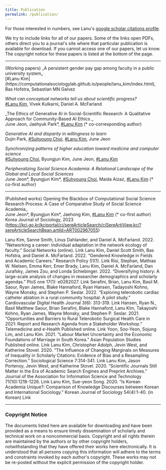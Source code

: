 ```yaml
---
title: Publication
permalink: /publication/
---
```


For those interested in numbers, see Lanu's [google scholar citations profile](https://scholar.google.com/citations?hl=ko&user=77i0fdMAAAAJ).

We try to include links for all of our papers. Some of the links open PDFs, others direct you to a journal's site where that particular publication is available for download. If you cannot access one of our papers, let us know. The copyright notice for these papers is listed at the bottom of the page.

<hr>
(Working papers)   
_A persistent gender pay gap among faculty in a public university system_<br>
[#Lanu Kim](https://computationalsociologylab.github.io/people/lanu_kim/index.html), Bas Hofstra, Sebastian MN Galvez<br>

_What can conceptual networks tell us about scientific progress?_<br>
[#Lanu Kim](https://computationalsociologylab.github.io/people/lanu_kim/index.html), Vivek Kulkarni, Daniel A. McFarland<br>

_The Ethics of Generative AI in Social-Scientific Research: A Qualitative Approach for Community-Based AI Ethics _<br>
June Jeon, Jaehyuk Park*, [#Lanu Kim](https://computationalsociologylab.github.io/people/lanu_kim/index.html) (* co-corresponding author)<br>

_Generative AI and disparity in willingness to learn_<br>
Dujin Park, [#Suhyoung Choi](https://computationalsociologylab.github.io/people/Suhyoung_Choi/index.html), [#Lanu Kim](https://computationalsociologylab.github.io/people/lanu_kim/index.html), June Jeon<br>

_Synchronizing patterns of higher education toward medicine and computer science_<br>
[#Suhyoung Choi](https://computationalsociologylab.github.io/people/Youjin_Hong/index.html), Byungjun Kim, June Jeon, [#Lanu Kim](https://computationalsociologylab.github.io/people/lanu_kim/index.html)<br>

_Peripheralizing Social Science Academia: A Relational Landscape of the Global and Local Social Sciences_<br>
June Jeon*, Byungjun Kim*, [#Suhyoung Choi](https://computationalsociologylab.github.io/people/Suhyoung_Choi/index.html), Maida Aizaz, [#Lanu Kim](https://computationalsociologylab.github.io/people/lanu_kim/index.html) (* co-first author) <br>

<hr>

(Published works)
Opening the Blackbox of Computational Social Science Research Process: A Case of Comparative Study of Social Science Academia_<br>
June Jeon*, Byungjun Kim*, Jaehong Kim, [#Lanu Kim](https://computationalsociologylab.github.io/people/lanu_kim/index.html) (* co-first author)
Korea Journal of Sociology, 2023 (https://kci.go.kr/kciportal/ci/sereArticleSearch/ciSereArtiView.kci?sereArticleSearchBean.artiId=ART002967055)

Lanu Kim, Sanne Smith, Linus Dahlander, and Daniel A. McFarland. 2022. “Networking a career: Individual adaptation in the network ecology of faculty.” Social Networks (online). Link
Lanu Kim, Daniel Scott Smith, Bas Hofstra, and Daniel A. McFarland. 2022. “Gendered Knowledge in Fields and Academic Careers.” Research Policy 51(1). Link
Risi, Stephan, Mathias W. Nielsen, Emma Kerr, Emer Brady, Lanu Kim, Daniel A. McFarland, Dan Jurafsky, James Zou, and Londa Schiebinger. 2022. “Diversifying history: A large-scale analysis of changes in researcher demographics and scholarly agendas.” PloS one 17(1): e0262027. Link
Serafini, Brian, Lanu Kim, Basil M. Saour, Ryan James, Blake Hannaford, Ryan Hansen, Tadayoshi Kohno, Wayne Monsky, and Stephen P. Seslar. 2022. “Exploring telerobotic cardiac catheter ablation in a rural community hospital: A pilot study.” Cardiovascular Digital Health Journal 3(6): 313-319. Link
Hansen, Ryan N., Basil Matthew Saour, Brian Serafini, Blake Hannaford, Lanu Kim, Takayoshi Kohno, Ryan James, Wayne Monsky, and Stephen P. Seslar. 2021. “Opportunities and Barriers to Rural Telerobotic Surgical Health Care in 2021: Report and Research Agenda from a Stakeholder Workshop.” Telemedicine and e-Health Published online. Link
Yoon, Soo-Yeon, Sojung Lim, and Lanu Kim. 2021. “Labour Market Uncertainty and the Economic Foundations of Marriage in South Korea.” Asian Population Studies Published online. Link
Lanu Kim, Christopher Adolph, Jevin West, and Katherine Stovel. 2020. “The Influence of Changing Marginals on Measures of Inequality in Scholarly Citations: Evidence of Bias and a Resampling Correction.” Sociological Science 7:314-341. Link
Lanu Kim, Jason Portenoy, Jevin West, and Katherine Stovel. 2020. “Scientific Journals Still Matter in the Era of Academic Search Engines and Preprint Archives.” Journal of the Association for Information Science and Technology 71(10):1218-1226. Link
Lanu Kim, Sue-yeon Song. 2020. “Is Korean Academia Unique?: Comparison of Knowledge Discourses between Korean and International Sociology.” Korean Journal of Sociology 54(4):1-40. (in Korean) Link

<hr>

### Copyright Notice

The documents listed here are available for downloading and have been provided as a means to ensure timely dissemination of scholarly and technical work on a noncommercial basis. Copyright and all rights therein are maintained by the authors or by other copyright holders, notwithstanding that they have offered their works here electronically. It is understood that all persons copying this information will adhere to the terms and constraints invoked by each author's copyright. These works may not be re-posted without the explicit permission of the copyright holder.
